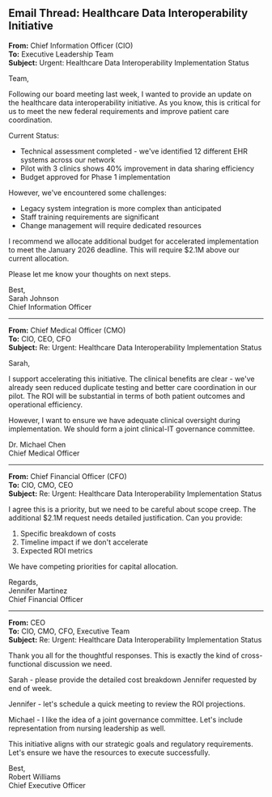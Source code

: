## Email Thread: Healthcare Data Interoperability Initiative

**From:** Chief Information Officer (CIO)  
**To:** Executive Leadership Team  
**Subject:** Urgent: Healthcare Data Interoperability Implementation Status  

Team,

Following our board meeting last week, I wanted to provide an update on the healthcare data interoperability initiative. As you know, this is critical for us to meet the new federal requirements and improve patient care coordination.

Current Status:
- Technical assessment completed - we've identified 12 different EHR systems across our network
- Pilot with 3 clinics shows 40% improvement in data sharing efficiency
- Budget approved for Phase 1 implementation

However, we've encountered some challenges:
- Legacy system integration is more complex than anticipated
- Staff training requirements are significant
- Change management will require dedicated resources

I recommend we allocate additional budget for accelerated implementation to meet the January 2026 deadline. This will require $2.1M above our current allocation.

Please let me know your thoughts on next steps.

Best,  
Sarah Johnson  
Chief Information Officer  

---

**From:** Chief Medical Officer (CMO)  
**To:** CIO, CEO, CFO  
**Subject:** Re: Urgent: Healthcare Data Interoperability Implementation Status  

Sarah,

I support accelerating this initiative. The clinical benefits are clear - we've already seen reduced duplicate testing and better care coordination in our pilot. The ROI will be substantial in terms of both patient outcomes and operational efficiency.

However, I want to ensure we have adequate clinical oversight during implementation. We should form a joint clinical-IT governance committee.

Dr. Michael Chen  
Chief Medical Officer  

---

**From:** Chief Financial Officer (CFO)  
**To:** CIO, CMO, CEO  
**Subject:** Re: Urgent: Healthcare Data Interoperability Implementation Status  

I agree this is a priority, but we need to be careful about scope creep. The additional $2.1M request needs detailed justification. Can you provide:

1. Specific breakdown of costs
2. Timeline impact if we don't accelerate
3. Expected ROI metrics

We have competing priorities for capital allocation.

Regards,  
Jennifer Martinez  
Chief Financial Officer  

---

**From:** CEO  
**To:** CIO, CMO, CFO, Executive Team  
**Subject:** Re: Urgent: Healthcare Data Interoperability Implementation Status  

Thank you all for the thoughtful responses. This is exactly the kind of cross-functional discussion we need.

Sarah - please provide the detailed cost breakdown Jennifer requested by end of week.

Jennifer - let's schedule a quick meeting to review the ROI projections.

Michael - I like the idea of a joint governance committee. Let's include representation from nursing leadership as well.

This initiative aligns with our strategic goals and regulatory requirements. Let's ensure we have the resources to execute successfully.

Best,  
Robert Williams  
Chief Executive Officer